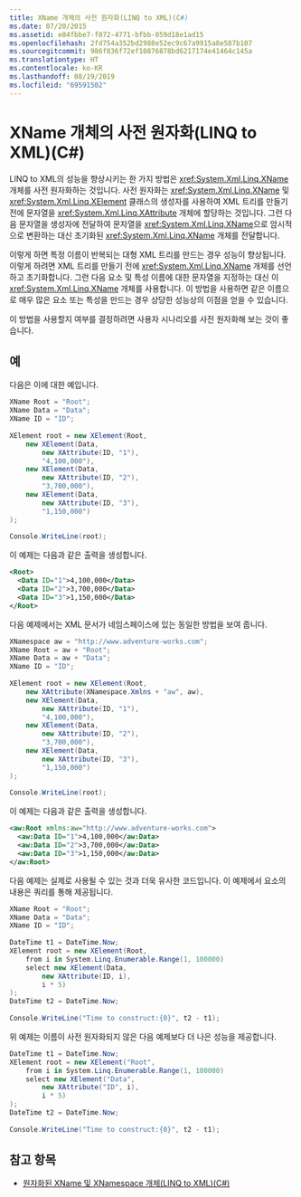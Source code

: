 ```yaml
---
title: XName 개체의 사전 원자화(LINQ to XML)(C#)
ms.date: 07/20/2015
ms.assetid: e84fbbe7-f072-4771-bfbb-059d18e1ad15
ms.openlocfilehash: 2fd754a352bd2988e52ec9c67a9915a8e587b107
ms.sourcegitcommit: 986f836f72ef10876878bd6217174e41464c145a
ms.translationtype: HT
ms.contentlocale: ko-KR
ms.lasthandoff: 08/19/2019
ms.locfileid: "69591502"
---
```

# <a name="pre-atomization-of-xname-objects-linq-to-xml-c"></a>XName 개체의 사전 원자화(LINQ to XML)(C#)
LINQ to XML의 성능을 향상시키는 한 가지 방법은 <xref:System.Xml.Linq.XName> 개체를 사전 원자화하는 것입니다. 사전 원자화는 <xref:System.Xml.Linq.XName> 및 <xref:System.Xml.Linq.XElement> 클래스의 생성자를 사용하여 XML 트리를 만들기 전에 문자열을 <xref:System.Xml.Linq.XAttribute> 개체에 할당하는 것입니다. 그런 다음 문자열을 생성자에 전달하여 문자열을 <xref:System.Xml.Linq.XName>으로 암시적으로 변환하는 대신 초기화된 <xref:System.Xml.Linq.XName> 개체를 전달합니다.  
  
 이렇게 하면 특정 이름이 반복되는 대형 XML 트리를 만드는 경우 성능이 향상됩니다. 이렇게 하려면 XML 트리를 만들기 전에 <xref:System.Xml.Linq.XName> 개체를 선언하고 초기화합니다. 그런 다음 요소 및 특성 이름에 대한 문자열을 지정하는 대신 이 <xref:System.Xml.Linq.XName> 개체를 사용합니다. 이 방법을 사용하면 같은 이름으로 매우 많은 요소 또는 특성을 만드는 경우 상당한 성능상의 이점을 얻을 수 있습니다.  
  
 이 방법을 사용할지 여부를 결정하려면 사용자 시나리오를 사전 원자화해 보는 것이 좋습니다.  
  
## <a name="example"></a>예  
 다음은 이에 대한 예입니다.  
  
```csharp  
XName Root = "Root";  
XName Data = "Data";  
XName ID = "ID";  
  
XElement root = new XElement(Root,  
    new XElement(Data,  
        new XAttribute(ID, "1"),  
        "4,100,000"),  
    new XElement(Data,  
        new XAttribute(ID, "2"),  
        "3,700,000"),  
    new XElement(Data,  
        new XAttribute(ID, "3"),  
        "1,150,000")  
);  
  
Console.WriteLine(root);  
```  
  
 이 예제는 다음과 같은 출력을 생성합니다.  
  
```xml  
<Root>  
  <Data ID="1">4,100,000</Data>  
  <Data ID="2">3,700,000</Data>  
  <Data ID="3">1,150,000</Data>  
</Root>  
```  
  
 다음 예제에서는 XML 문서가 네임스페이스에 있는 동일한 방법을 보여 줍니다.  
  
```csharp  
XNamespace aw = "http://www.adventure-works.com";  
XName Root = aw + "Root";  
XName Data = aw + "Data";  
XName ID = "ID";  
  
XElement root = new XElement(Root,  
    new XAttribute(XNamespace.Xmlns + "aw", aw),  
    new XElement(Data,  
        new XAttribute(ID, "1"),  
        "4,100,000"),  
    new XElement(Data,  
        new XAttribute(ID, "2"),  
        "3,700,000"),  
    new XElement(Data,  
        new XAttribute(ID, "3"),  
        "1,150,000")  
);  
  
Console.WriteLine(root);  
```  
  
 이 예제는 다음과 같은 출력을 생성합니다.  
  
```xml  
<aw:Root xmlns:aw="http://www.adventure-works.com">  
  <aw:Data ID="1">4,100,000</aw:Data>  
  <aw:Data ID="2">3,700,000</aw:Data>  
  <aw:Data ID="3">1,150,000</aw:Data>  
</aw:Root>  
```  
  
 다음 예제는 실제로 사용될 수 있는 것과 더욱 유사한 코드입니다. 이 예제에서 요소의 내용은 쿼리를 통해 제공됩니다.  
  
```csharp  
XName Root = "Root";  
XName Data = "Data";  
XName ID = "ID";  
  
DateTime t1 = DateTime.Now;  
XElement root = new XElement(Root,  
    from i in System.Linq.Enumerable.Range(1, 100000)  
    select new XElement(Data,  
        new XAttribute(ID, i),  
        i * 5)  
);  
DateTime t2 = DateTime.Now;  
  
Console.WriteLine("Time to construct:{0}", t2 - t1);  
```  
  
 위 예제는 이름이 사전 원자화되지 않은 다음 예제보다 더 나은 성능을 제공합니다.  
  
```csharp  
DateTime t1 = DateTime.Now;  
XElement root = new XElement("Root",  
    from i in System.Linq.Enumerable.Range(1, 100000)  
    select new XElement("Data",  
        new XAttribute("ID", i),  
        i * 5)  
);  
DateTime t2 = DateTime.Now;  
  
Console.WriteLine("Time to construct:{0}", t2 - t1);  
```  
  
## <a name="see-also"></a>참고 항목

- [원자화된 XName 및 XNamespace 개체(LINQ to XML)(C#)](./atomized-xname-and-xnamespace-objects-linq-to-xml.md)
